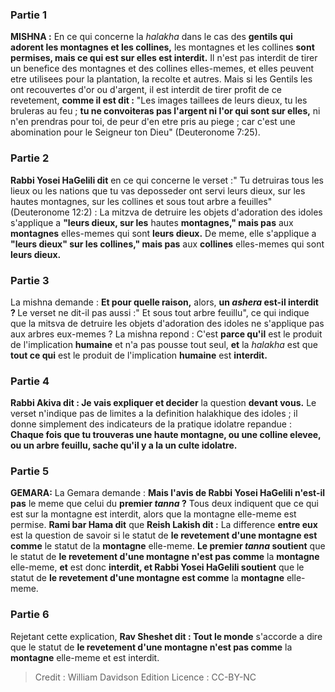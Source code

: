 
### Partie 1
<strong>MISHNA :</strong> En ce qui concerne la <i>halakha</i> dans le cas des <b>gentils qui adorent les montagnes et les collines,</b> les montagnes et les collines <b>sont permises, mais ce qui est sur elles est interdit.</b> Il n'est pas interdit de tirer un benefice des montagnes et des collines elles-memes, et elles peuvent etre utilisees pour la plantation, la recolte et autres. Mais si les Gentils les ont recouvertes d'or ou d'argent, il est interdit de tirer profit de ce revetement, <b>comme il est dit :</b> "Les images taillees de leurs dieux, tu les bruleras au feu ; <b>tu ne convoiteras pas l'argent ni l'or qui sont sur elles,</b> ni n'en prendras pour toi, de peur d'en etre pris au piege ; car c'est une abomination pour le Seigneur ton Dieu" (Deuteronome 7:25).

### Partie 2
<b>Rabbi Yosei HaGelili dit</b> en ce qui concerne le verset :" Tu detruiras tous les lieux ou les nations que tu vas deposseder ont servi leurs dieux, sur les hautes montagnes, sur les collines et sous tout arbre a feuilles" (Deuteronome 12:2) : La mitzva de detruire les objets d'adoration des idoles s'applique a <b>"leurs dieux, sur les</b> hautes <b>montagnes," mais pas</b> aux <b>montagnes</b> elles-memes qui sont <b>leurs dieux.</b> De meme, elle s'applique a <b>"leurs dieux" sur les collines," mais pas</b> aux <b>collines</b> elles-memes qui sont <b>leurs dieux.</b>

### Partie 3
La mishna demande : <b>Et pour quelle raison,</b> alors, <b>un <i>ashera</i> est-il interdit ? </b> Le verset ne dit-il pas aussi :" Et sous tout arbre feuillu", ce qui indique que la mitsva de detruire les objets d'adoration des idoles ne s'applique pas aux arbres eux-memes ? La mishna repond : C'est <b>parce qu'il</b> est le produit de l'implication <b>humaine</b> et n'a pas pousse tout seul, <b>et</b> la <i>halakha</i> est que <b>tout ce qui</b> est le produit de l'implication <b>humaine</b> est <b>interdit.</b>

### Partie 4
<b>Rabbi Akiva dit : Je vais expliquer et decider</b> la question <b>devant vous.</b> Le verset n'indique pas de limites a la definition halakhique des idoles ; il donne simplement des indicateurs de la pratique idolatre repandue : <b>Chaque fois que tu trouveras une haute montagne, ou une colline elevee, ou un arbre feuillu, sache qu'il y a la un culte idolatre.</b>

### Partie 5
<strong>GEMARA:</strong> La Gemara demande : <b>Mais l'avis de <b>Rabbi Yosei HaGelili</b> n'est-il pas</b> le meme que celui du <b>premier <i>tanna</i> ?</b> Tous deux indiquent que ce qui est sur la montagne est interdit, alors que la montagne elle-meme est permise. <b>Rami bar Hama dit</b> que <b>Reish Lakish dit :</b> La difference <b>entre eux</b> est la question de savoir si le statut de <b>le revetement d'une montagne est comme</b> le statut de la <b>montagne</b> elle-meme. <b>Le premier <i>tanna</i> soutient</b> que le statut de <b>le revetement d'une montagne n'est pas comme</b> la <b>montagne</b> elle-meme, <b>et</b> est donc <b>interdit, et Rabbi Yosei HaGelili soutient</b> que le statut de <b>le revetement d'une montagne est comme</b> la <b>montagne</b> elle-meme.

### Partie 6
Rejetant cette explication, <b>Rav Sheshet dit : Tout le monde</b> s'accorde a dire que le statut de <b>le revetement d'une montagne n'est pas comme</b> la <b>montagne</b> elle-meme et est interdit.

>Credit : William Davidson Edition
>Licence : CC-BY-NC